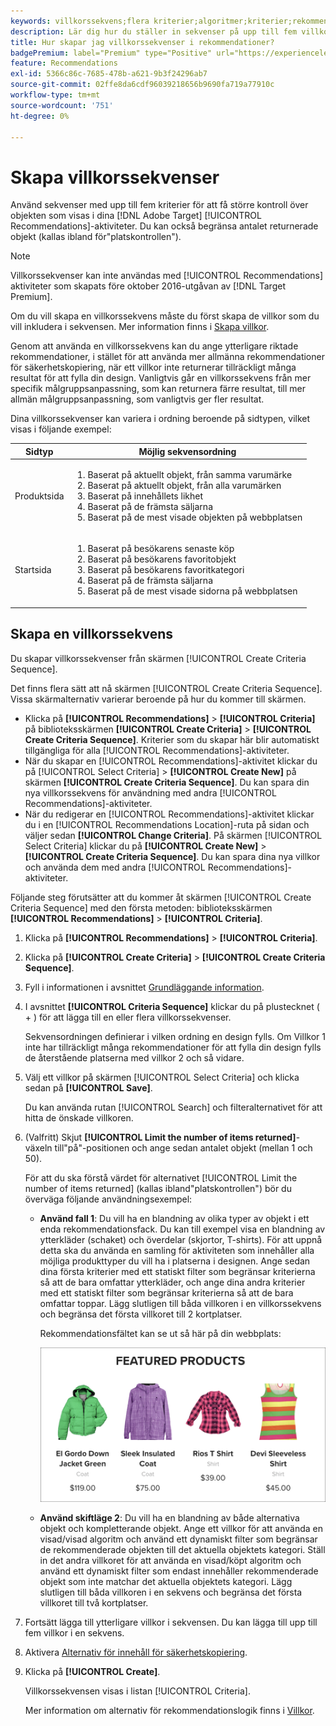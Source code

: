 ```yaml
---
keywords: villkorssekvens;flera kriterier;algoritmer;kriterier;rekommendationer-kriterier;sekvens;gränsantal returnerade objekt;platshållarnivåkontroll;plats
description: Lär dig hur du ställer in sekvenser på upp till fem villkor för att få bättre kontroll över objekten som visas i dina rekommendationer-aktiviteter.
title: Hur skapar jag villkorssekvenser i rekommendationer?
badgePremium: label="Premium" type="Positive" url="https://experienceleague.adobe.com/docs/target/using/introduction/intro.html?lang=en#premium newtab=true" tooltip="Se vad som ingår i Target Premium."
feature: Recommendations
exl-id: 5366c86c-7685-478b-a621-9b3f24296ab7
source-git-commit: 02ffe8da6cdf96039218656b9690fa719a77910c
workflow-type: tm+mt
source-wordcount: '751'
ht-degree: 0%

---
```


# Skapa villkorssekvenser

Använd sekvenser med upp till fem kriterier för att få större kontroll över objekten som visas i dina [!DNL Adobe Target] [!UICONTROL Recommendations]-aktiviteter. Du kan också begränsa antalet returnerade objekt (kallas ibland för&quot;platskontrollen&quot;).

>[!NOTE]
>
>Villkorssekvenser kan inte användas med [!UICONTROL Recommendations] aktiviteter som skapats före oktober 2016-utgåvan av [!DNL Target Premium].

Om du vill skapa en villkorssekvens måste du först skapa de villkor som du vill inkludera i sekvensen. Mer information finns i [Skapa villkor](/help/main/c-recommendations/c-algorithms/create-new-algorithm.md).

Genom att använda en villkorssekvens kan du ange ytterligare riktade rekommendationer, i stället för att använda mer allmänna rekommendationer för säkerhetskopiering, när ett villkor inte returnerar tillräckligt många resultat för att fylla din design. Vanligtvis går en villkorssekvens från mer specifik målgruppsanpassning, som kan returnera färre resultat, till mer allmän målgruppsanpassning, som vanligtvis ger fler resultat.

Dina villkorssekvenser kan variera i ordning beroende på sidtypen, vilket visas i följande exempel:

| Sidtyp | Möjlig sekvensordning |
| --- | --- |
| Produktsida | <ol><li>Baserat på aktuellt objekt, från samma varumärke</li><li>Baserat på aktuellt objekt, från alla varumärken</li><li>Baserat på innehållets likhet</li><li>Baserat på de främsta säljarna</li><li>Baserat på de mest visade objekten på webbplatsen</li></ol> |
| Startsida | <ol><li>Baserat på besökarens senaste köp </li><li>Baserat på besökarens favoritobjekt</li><li>Baserat på besökarens favoritkategori</li><li>Baserat på de främsta säljarna</li><li>Baserat på de mest visade sidorna på webbplatsen</li></ol> |

## Skapa en villkorssekvens

Du skapar villkorssekvenser från skärmen [!UICONTROL Create Criteria Sequence].

Det finns flera sätt att nå skärmen [!UICONTROL Create Criteria Sequence]. Vissa skärmalternativ varierar beroende på hur du kommer till skärmen.

* Klicka på **[!UICONTROL Recommendations]** > **[!UICONTROL Criteria]** på biblioteksskärmen **[!UICONTROL Create Criteria]** > **[!UICONTROL Create Criteria Sequence]**. Kriterier som du skapar här blir automatiskt tillgängliga för alla [!UICONTROL Recommendations]-aktiviteter.
* När du skapar en [!UICONTROL Recommendations]-aktivitet klickar du på [!UICONTROL Select Criteria] > **[!UICONTROL Create New]** på skärmen **[!UICONTROL Create Criteria Sequence]**. Du kan spara din nya villkorssekvens för användning med andra [!UICONTROL Recommendations]-aktiviteter.
* När du redigerar en [!UICONTROL Recommendations]-aktivitet klickar du i en [!UICONTROL Recommendations Location]-ruta på sidan och väljer sedan **[!UICONTROL Change Criteria]**. På skärmen [!UICONTROL Select Criteria] klickar du på **[!UICONTROL Create New]** > **[!UICONTROL Create Criteria Sequence]**. Du kan spara dina nya villkor och använda dem med andra [!UICONTROL Recommendations]-aktiviteter.

Följande steg förutsätter att du kommer åt skärmen [!UICONTROL Create Criteria Sequence] med den första metoden: biblioteksskärmen **[!UICONTROL Recommendations]** > **[!UICONTROL Criteria]**.

1. Klicka på **[!UICONTROL Recommendations]** > **[!UICONTROL Criteria]**.

1. Klicka på **[!UICONTROL Create Criteria]** > **[!UICONTROL Create Criteria Sequence]**.

1. Fyll i informationen i avsnittet [Grundläggande information](/help/main/c-recommendations/c-algorithms/create-new-algorithm.md#info).

1. I avsnittet **[!UICONTROL Criteria Sequence]** klickar du på plustecknet ( + ) för att lägga till en eller flera villkorssekvenser.

   Sekvensordningen definierar i vilken ordning en design fylls. Om Villkor 1 inte har tillräckligt många rekommendationer för att fylla din design fylls de återstående platserna med villkor 2 och så vidare.

1. Välj ett villkor på skärmen [!UICONTROL Select Criteria] och klicka sedan på **[!UICONTROL Save]**.

   Du kan använda rutan [!UICONTROL Search] och filteralternativet för att hitta de önskade villkoren.

1. (Valfritt) Skjut **[!UICONTROL Limit the number of items returned]**-växeln till&quot;på&quot;-positionen och ange sedan antalet objekt (mellan 1 och 50).

   För att du ska förstå värdet för alternativet [!UICONTROL Limit the number of items returned] (kallas ibland&quot;platskontrollen&quot;) bör du överväga följande användningsexempel:

   * **Använd fall 1**: Du vill ha en blandning av olika typer av objekt i ett enda rekommendationsfack. Du kan till exempel visa en blandning av ytterkläder (schaket) och överdelar (skjortor, T-shirts). För att uppnå detta ska du använda en samling för aktiviteten som innehåller alla möjliga produkttyper du vill ha i platserna i designen. Ange sedan dina första kriterier med ett statiskt filter som begränsar kriterierna så att de bara omfattar ytterkläder, och ange dina andra kriterier med ett statiskt filter som begränsar kriterierna så att de bara omfattar toppar. Lägg slutligen till båda villkoren i en villkorssekvens och begränsa det första villkoret till 2 kortplatser.

     Rekommendationsfältet kan se ut så här på din webbplats:

     ![Rekommendationsfack för aktuella produkter](/help/main/c-recommendations/c-algorithms/assets/featured-products.png)

   * **Använd skiftläge 2**: Du vill ha en blandning av både alternativa objekt och kompletterande objekt. Ange ett villkor för att använda en visad/visad algoritm och använd ett dynamiskt filter som begränsar de rekommenderade objekten till det aktuella objektets kategori. Ställ in det andra villkoret för att använda en visad/köpt algoritm och använd ett dynamiskt filter som endast innehåller rekommenderade objekt som inte matchar det aktuella objektets kategori. Lägg slutligen till båda villkoren i en sekvens och begränsa det första villkoret till två kortplatser.

1. Fortsätt lägga till ytterligare villkor i sekvensen. Du kan lägga till upp till fem villkor i en sekvens.

1. Aktivera [Alternativ för innehåll för säkerhetskopiering](/help/main/c-recommendations/c-algorithms/create-new-algorithm.md#content).

1. Klicka på **[!UICONTROL Create]**.

   Villkorssekvensen visas i listan [!UICONTROL Criteria].

   Mer information om alternativ för rekommendationslogik finns i [Villkor](/help/main/c-recommendations/c-algorithms/algorithms.md).
